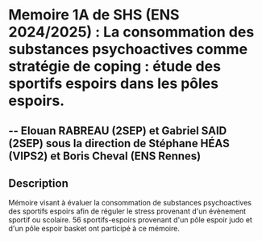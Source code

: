 # Memoire 1A de SHS (ENS 2024/2025) : La consommation des substances psychoactives comme stratégie de coping : étude des sportifs espoirs dans les pôles espoirs.
--
Elouan RABREAU (2SEP) et Gabriel SAID (2SEP) sous la direction de Stéphane HÉAS (VIPS2) et Boris Cheval (ENS Rennes)
--
## Description
Mémoire visant à évaluer la consommation de substances psychoactives des sportifs espoirs afin de réguler le stress provenant d'un évènement sportif ou scolaire. 56 sportifs-espoirs provenant d'un pôle espoir judo et d'un pôle espoir basket ont participé à ce mémoire. 
